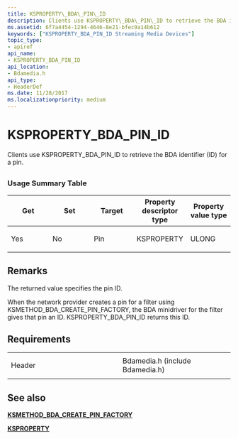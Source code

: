 ```yaml
---
title: KSPROPERTY\_BDA\_PIN\_ID
description: Clients use KSPROPERTY\_BDA\_PIN\_ID to retrieve the BDA identifier (ID) for a pin.
ms.assetid: 6f7a4454-1294-4646-8e21-bfec9a14b612
keywords: ["KSPROPERTY_BDA_PIN_ID Streaming Media Devices"]
topic_type:
- apiref
api_name:
- KSPROPERTY_BDA_PIN_ID
api_location:
- Bdamedia.h
api_type:
- HeaderDef
ms.date: 11/28/2017
ms.localizationpriority: medium
---
```


# KSPROPERTY\_BDA\_PIN\_ID


Clients use KSPROPERTY\_BDA\_PIN\_ID to retrieve the BDA identifier (ID) for a pin.

## <span id="ddk_ksproperty_bda_pin_id_ks"></span><span id="DDK_KSPROPERTY_BDA_PIN_ID_KS"></span>


### Usage Summary Table

<table>
<colgroup>
<col width="20%" />
<col width="20%" />
<col width="20%" />
<col width="20%" />
<col width="20%" />
</colgroup>
<thead>
<tr class="header">
<th>Get</th>
<th>Set</th>
<th>Target</th>
<th>Property descriptor type</th>
<th>Property value type</th>
</tr>
</thead>
<tbody>
<tr class="odd">
<td><p>Yes</p></td>
<td><p>No</p></td>
<td><p>Pin</p></td>
<td><p>KSPROPERTY</p></td>
<td><p>ULONG</p></td>
</tr>
</tbody>
</table>

 

Remarks
-------

The returned value specifies the pin ID.

When the network provider creates a pin for a filter using KSMETHOD\_BDA\_CREATE\_PIN\_FACTORY, the BDA minidriver for the filter gives that pin an ID. KSPROPERTY\_BDA\_PIN\_ID returns this ID.

Requirements
------------

<table>
<colgroup>
<col width="50%" />
<col width="50%" />
</colgroup>
<tbody>
<tr class="odd">
<td><p>Header</p></td>
<td>Bdamedia.h (include Bdamedia.h)</td>
</tr>
</tbody>
</table>

## See also


[**KSMETHOD\_BDA\_CREATE\_PIN\_FACTORY**](ksmethod-bda-create-pin-factory.md)

[**KSPROPERTY**](https://docs.microsoft.com/windows-hardware/drivers/ddi/ks/ns-ks-ksidentifier)

 

 






